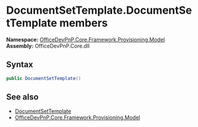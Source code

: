 # DocumentSetTemplate.DocumentSetTemplate members 
  

**Namespace:** [OfficeDevPnP.Core.Framework.Provisioning.Model](OfficeDevPnP.Core.Framework.Provisioning.Model.md)  
**Assembly:** OfficeDevPnP.Core.dll  
## Syntax
```C#
public DocumentSetTemplate()
```
## See also
- [DocumentSetTemplate](OfficeDevPnP.Core.Framework.Provisioning.Model.DocumentSetTemplate.md)
- [OfficeDevPnP.Core.Framework.Provisioning.Model](OfficeDevPnP.Core.Framework.Provisioning.Model.md)
